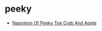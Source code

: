 # peeky

 * [Napoleon Of Peeky Toe Crab And Apple](../index/n/napoleon-of-peeky-toe-crab-and-apple-15621.json)
